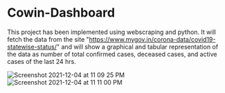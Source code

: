 # Cowin-Dashboard

This project has been implemented using webscraping and python. It will fetch the data from the site "https://www.mygov.in/corona-data/covid19-statewise-status/" and will show a graphical and tabular representation of the data as number of total confirmed cases, deceased cases, and active cases of the last 24 hrs.

![Screenshot 2021-12-04 at 11 09 25 PM](https://user-images.githubusercontent.com/87386540/144719123-8979ed39-15e2-4c6b-8515-a9768cc60b8c.png)
![Screenshot 2021-12-04 at 11 11 00 PM](https://user-images.githubusercontent.com/87386540/144719170-fb2b82df-86bb-4a40-80d5-ff4ffc01f007.png)
